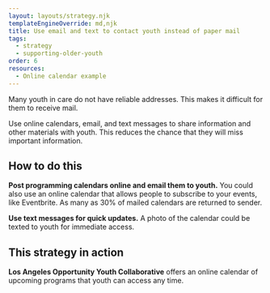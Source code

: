 ```yaml
---
layout: layouts/strategy.njk
templateEngineOverride: md,njk
title: Use email and text to contact youth instead of paper mail
tags:
  - strategy
  - supporting-older-youth
order: 6
resources:
  - Online calendar example
---
```

Many youth in care do not have reliable addresses. This makes it difficult for them to receive mail.

Use online calendars, email, and text messages to share information and other materials with youth. This reduces the chance that they will miss important information.

## How to do this

**Post programming calendars online and email them to youth.** You could also use an online calendar that allows people to subscribe to your events, like Eventbrite. As many as 30% of mailed calendars are returned to sender.

**Use text messages for quick updates.** A photo of the calendar could be texted to youth for immediate access.

## This strategy in action

**Los Angeles Opportunity Youth Collaborative** offers an online calendar of upcoming programs that youth can access any time.[](https://www.eventbrite.com/o/los-angeles-opportunity-youth-collaborative-30967055551)